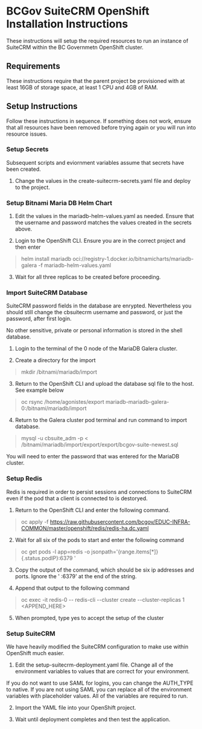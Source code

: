# BCGov SuiteCRM OpenShift Installation Instructions

These instructions will setup the required resources to run an instance of SuiteCRM within the BC Governmetn OpenShift cluster.

## Requirements

These instructions require that the parent project be provisioned with at least 16GB of storage space, at least 1 CPU and 4GB of RAM. 

## Setup Instructions

Follow these instructions in sequence. If something does not work, ensure that all resources have been removed before trying again or you will run into resource issues.

### Setup Secrets

Subsequent scripts and eviornment variables assume that secrets have been created. 

1. Change the values in the create-suitecrm-secrets.yaml file and deploy to the project.

### Setup Bitnami Maria DB Helm Chart

1. Edit the values in the mariadb-helm-values.yaml as needed. Ensure that the username and password matches the values created in the secrets above.

2. Login to the OpenShift CLI. Ensure you are in the correct project and then enter

> helm install mariadb oci://registry-1.docker.io/bitnamicharts/mariadb-galera -f mariadb-helm-values.yaml

3. Wait for all three replicas to be created before proceeding.

### Import SuiteCRM Database

SuiteCRM password fields in the database are enrypted. Nevertheless you should still change the cbsuitecrm username and password, or just the password, after first login.

No other sensitive, private or personal information is stored in the shell database.

1. Login to the terminal of the 0 node of the MariaDB Galera cluster.

2. Create a directory for the import

> mkdir /bitnami/mariadb/import

3. Return to the OpenShift CLI and upload the database sql file to the host. See example below

> oc rsync /home/agonistes/export mariadb-mariadb-galera-0:/bitnami/mariadb/import

4. Return to the Galera cluster pod terminal and run command to import database.

> mysql -u cbsuite_adm -p < /bitnami/mariadb/import/export/export/bcgov-suite-newest.sql

You will need to enter the password that was entered for the MariaDB cluster.

### Setup Redis

Redis is required in order to persist sessions and connections to SuiteCRM even if the pod that a client is connected to is destoryed.

1. Return to the OpenShift CLI and enter the following command.

> oc apply -f https://raw.githubusercontent.com/bcgov/EDUC-INFRA-COMMON/master/openshift/redis/redis-ha.dc.yaml

2. Wait for all six of the pods to start and enter the following command

> oc get pods -l app=redis -o jsonpath='{range.items[*]}{.status.podIP}:6379 '

3. Copy the output of the command, which should be six ip addresses and ports. Ignore the ' :6379' at the end of the string.

4. Append that output to the following command

> oc exec -it redis-0 -- redis-cli --cluster create --cluster-replicas 1 <APPEND_HERE>

5. When prompted, type yes to accept the setup of the cluster

### Setup SuiteCRM

We have heavily modified the SuiteCRM configuration to make use within OpenShift much easier.

1. Edit the setup-suitecrm-deployment.yaml file. Change all of the environment variables to values that are correct for your environment.

If you do not want to use SAML for logins, you can change the AUTH_TYPE to native. If you are not using SAML you can replace all of the environment variables with placeholder values. All of the variables are required to run.

2. Import the YAML file into your OpenShift project. 

3. Wait until deployment completes and then test the application. 



